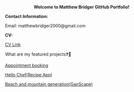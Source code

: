 <p align="center">
  <b>
Welcome to Matthew Bridger GitHub Portfolio!
  </b>



</p>

<b>
Contact Information:
</b>

<p>
Email: matthewbridger2000@gmail.com
</p>

<b>
CV:
</b>
<p>
<a href="https://github.com/matthewbridger/matthewbridger/blob/main/CV/Matthew%20Bridger%20CV%202022.docx">CV Link</a>
</p>


What are my featured projects❓🚀

<a href="">Appointment booking</a>

<a href="">Hello Chef(Recipe App)</a>

<a href="">Beach and mountain generation(GanScape)</a>
